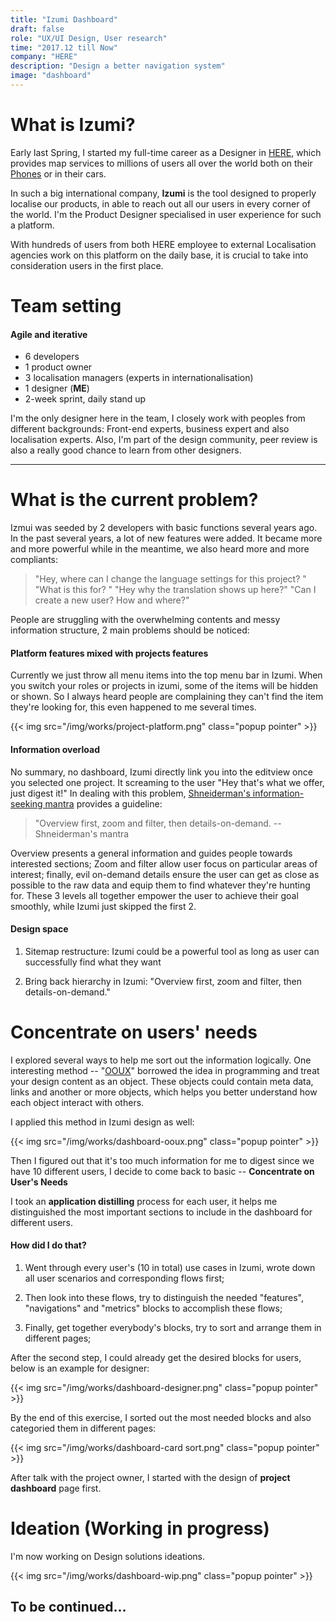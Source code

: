 ```yaml
---
title: "Izumi Dashboard"
draft: false
role: "UX/UI Design, User research"
time: "2017.12 till Now"
company: "HERE"
description: "Design a better navigation system"
image: "dashboard"
---
```


# What is Izumi?

Early last Spring, I started my full-time career as a Designer in [HERE](https://www.here.com/en), which provides map services to millions of users all over the world both on their [Phones](https://play.google.com/store/apps/details?id=com.here.app.maps&hl=en) or in their cars. 

In such a big international company, **Izumi** is the tool designed to properly localise our products, in able to reach out all our users in every corner of the world. I'm the Product Designer specialised in user experience for such a platform. 

With hundreds of users from both HERE employee to external Localisation agencies work on this platform on the daily base, it is crucial to take into consideration users in the first place.

# Team setting
#### Agile and iterative

- 6 developers 
- 1 product owner
- 3 localisation managers (experts in internationalisation)
- 1 designer (**ME**)
- 2-week sprint, daily stand up 

I'm the only designer here in the team, I closely work with peoples from different backgrounds: Front-end experts, business expert and also localisation experts. Also, I'm part of the design community, peer review is also a really good chance to learn from other designers.


----------

# What is the current problem?

Izmui was seeded by 2 developers with basic functions several years ago. In the past several years, a lot of new features were added. It became more and more powerful while in the meantime, we also heard more and more compliants:

> "Hey, where can I change the language settings for this project? "
> "What is this for? "
> "Hey why the translation shows up here?"
> "Can I create a new user? How and where?"


People are struggling with the overwhelming contents and messy information structure, 2 main problems should be noticed:

#### Platform features mixed with projects features

Currently we just throw all menu items into the top menu bar in Izumi. When you switch your roles or projects in izumi, some of the items will be hidden or shown. So I always heard people are complaining they can't find the item they're looking for, this even happened to me several times.

{{< img src="/img/works/project-platform.png" class="popup pointer" >}}

#### Information overload

No summary, no dashboard, Izumi directly link you into the editview once you selected one project. It screaming to the user "Hey that's what we offer, just digest it!" In dealing with this problem, [Shneiderman's information-seeking mantra](http://www.infovis-wiki.net/index.php/Visual_Information-Seeking_Mantra) provides a guideline:

> "Overview first, zoom and filter, then details-on-demand. -- Shneiderman's mantra

Overview presents a general information and guides people towards interested sections; Zoom and filter allow user focus on particular areas of interest; finally, evil on-demand details ensure the user can get as close as possible to the raw data and equip them to find whatever they're hunting for. These 3 levels all together empower the user to achieve their goal smoothly, while Izumi just skipped the first 2.

#### Design space

1. Sitemap restructure: Izumi could be a powerful tool as long as user can successfully find what they want

2. Bring back hierarchy in Izumi: "Overview first, zoom and filter, then details-on-demand."

# Concentrate on users' needs

I explored several ways to help me sort out the information logically. One interesting method -- "[OOUX](https://alistapart.com/article/object-oriented-ux)" borrowed the idea in programming and treat your design content as an object. These objects could contain meta data, links and another or more objects, which helps you better understand how each object interact with others.

I applied this method in Izumi design as well:


{{< img src="/img/works/dashboard-ooux.png" class="popup pointer" >}}





Then I figured out that it's too much information for me to digest since we have 10 different users, I decide to come back to basic -- **Concentrate on User's Needs**

I took an **application distilling** process for each user, it helps me distinguished the most important sections to include in the dashboard for different users.

#### How did I do that?

1. Went through every user's (10 in total) use cases in Izumi, wrote down all user scenarios and corresponding flows first;

2. Then look into these flows, try to distinguish the needed "features", "navigations" and "metrics" blocks to accomplish these flows;

3. Finally, get together everybody's blocks, try to sort and arrange them in different pages; 

After the second step, I could already get the desired blocks for users, below is an example for designer: 

{{< img src="/img/works/dashboard-designer.png" class="popup pointer" >}}

By the end of this exercise, I sorted out the most needed blocks and also categoried them in different pages: 


{{< img src="/img/works/dashboard-card sort.png" class="popup pointer" >}}

After talk with the project owner, I started with the design of **project dashboard** page first.


# Ideation (Working in progress)

I'm now working on Design solutions ideations. 

{{< img src="/img/works/dashboard-wip.png" class="popup pointer" >}}


## To be continued...